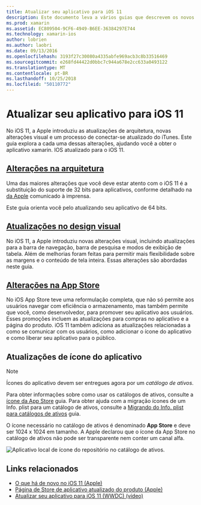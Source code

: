 ```yaml
---
title: Atualizar seu aplicativo para iOS 11
description: Este documento leva a vários guias que descrevem os novos recursos disponíveis para desenvolvedores do xamarin. IOS com a versão do iOS 11. Por exemplo, atualizações de design visual, alterações de Store de aplicativo e de atualizações de ícone do aplicativo.
ms.prod: xamarin
ms.assetid: EC809504-9CF6-4949-B6EE-36384297E744
ms.technology: xamarin-ios
author: lobrien
ms.author: laobri
ms.date: 09/13/2016
ms.openlocfilehash: 3193f27c30080a4335abfe969acb3c8b33516469
ms.sourcegitcommit: e268fd44422d0bbc7c944a678e2cc633a0493122
ms.translationtype: MT
ms.contentlocale: pt-BR
ms.lasthandoff: 10/25/2018
ms.locfileid: "50110772"
---
```

# <a name="updating-your-app-to-ios-11"></a>Atualizar seu aplicativo para iOS 11

No iOS 11, a Apple introduziu as atualizações de arquitetura, novas alterações visual e um processo de conectar-se atualizado do iTunes. Este guia explora a cada uma dessas alterações, ajudando você a obter o aplicativo xamarin. IOS atualizado para o iOS 11.

## <a name="architecture-changesarchitecture-changesmd"></a>[Alterações na arquitetura](architecture-changes.md)

Uma das maiores alterações que você deve estar atento com o iOS 11 é a substituição do suporte de 32 bits para aplicativos, conforme detalhado na [da Apple](https://developer.apple.com/news/?id=06282017b) comunicado à imprensa.

Este guia orienta você pelo atualizando seu aplicativo de 64 bits.

## <a name="visual-design-updatesvisual-designmd"></a>[Atualizações no design visual](visual-design.md)

No iOS 11, a Apple introduziu novas alterações visual, incluindo atualizações para a barra de navegação, barra de pesquisa e modos de exibição de tabela. Além de melhorias foram feitas para permitir mais flexibilidade sobre as margens e o conteúdo de tela inteira. Essas alterações são abordadas neste guia.

## <a name="app-store-changesapp-store-changesmd"></a>[Alterações na App Store](app-store-changes.md)

No iOS App Store teve uma reformulação completa, que não só permite aos usuários navegar com eficiência o armazenamento, mas também permite que você, como desenvolvedor, para promover seu aplicativo aos usuários. Esses promoções incluem as atualizações para compras no aplicativo e a página do produto. iOS 11 também adiciona as atualizações relacionadas a como se comunicar com os usuários, como adicionar o ícone do aplicativo e como liberar seu aplicativo para o público.

## <a name="app-icon-updates"></a>Atualizações de ícone do aplicativo

> [!NOTE]
> Ícones do aplicativo devem ser entregues agora por um _catálogo de ativos_. 

Para obter informações sobre como usar os catálogos de ativos, consulte a [ícone da App Store](~/ios/app-fundamentals/images-icons/app-store-icon.md) guia. Para obter ajuda com a migração ícones de um Info. plist para um catálogo de ativos, consulte a [Migrando do Info. plist para catálogos de ativos](~/ios/app-fundamentals/images-icons/app-icons.md) guia.

O ícone necessário no catálogo de ativos é denominado **App Store** e deve ser 1024 x 1024 em tamanho. A Apple declarou que o ícone da App Store no catálogo de ativos não pode ser transparente nem conter um canal alfa.

![Aplicativo local de ícone do repositório no catálogo de ativos.](images/image1.png)

## <a name="related-links"></a>Links relacionados

- [O que há de novo no iOS 11 (Apple)](https://developer.apple.com/ios/)
- [Página de Store de aplicativo atualizado do produto (Apple)](https://developer.apple.com/app-store/product-page/)
- [Atualizar seu aplicativo para iOS 11 (WWDC) (vídeo)](https://developer.apple.com/videos/play/wwdc2017/204/)
